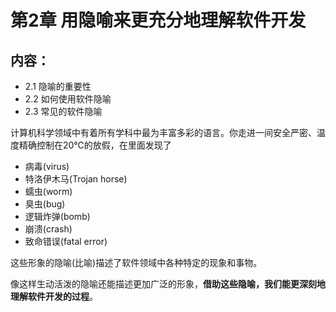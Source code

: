 # 第2章 用隐喻来更充分地理解软件开发

## 内容：

* 2.1 隐喻的重要性
* 2.2 如何使用软件隐喻
* 2.3 常见的软件隐喻



计算机科学领域中有着所有学科中最为丰富多彩的语言。你走进一间安全严密、温度精确控制在20℃的放假，在里面发现了

- 病毒(virus)
- 特洛伊木马(Trojan horse)
- 蠕虫(worm)
- 臭虫(bug)
- 逻辑炸弹(bomb)
- 崩溃(crash)
- 致命错误(fatal error)

这些形象的隐喻(比喻)描述了软件领域中各种特定的现象和事物。

像这样生动活泼的隐喻还能描述更加广泛的形象，**借助这些隐喻，我们能更深刻地理解软件开发的过程**。


